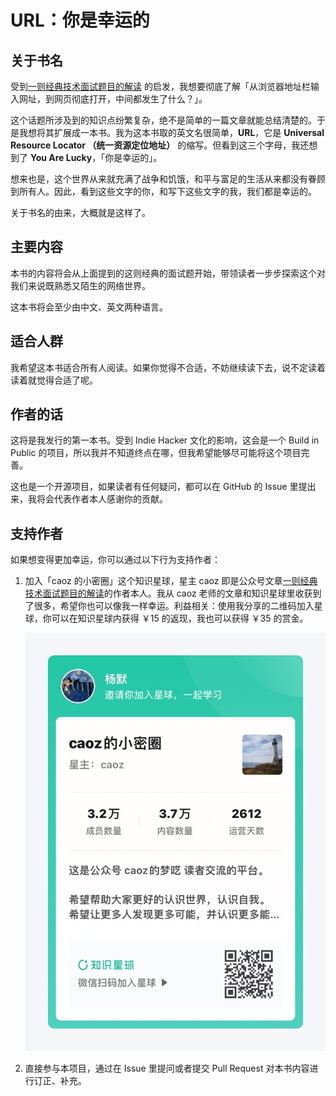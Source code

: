# URL：你是幸运的

## 关于书名

受到[一则经典技术面试题目的解读](http://mp.weixin.qq.com/s?__biz=MzI0MjA1Mjg2Ng==&amp;mid=209679438&amp;idx=1&amp;sn=d68c1512ad23f6e164f69bd351a18c62&amp;) 的启发，我想要彻底了解「从浏览器地址栏输入网址，到网页彻底打开，中间都发生了什么？」。

这个话题所涉及到的知识点纷繁复杂，绝不是简单的一篇文章就能总结清楚的。于是我想将其扩展成一本书。我为这本书取的英文名很简单，**URL**，它是 **Universal Resource Locator （统一资源定位地址）** 的缩写。但看到这三个字母，我还想到了 **You Are Lucky**，「你是幸运的」。

想来也是，这个世界从来就充满了战争和饥饿，和平与富足的生活从来都没有眷顾到所有人。因此，看到这些文字的你，和写下这些文字的我，我们都是幸运的。

关于书名的由来，大概就是这样了。

## 主要内容

本书的内容将会从上面提到的这则经典的面试题开始，带领读者一步步探索这个对我们来说既熟悉又陌生的网络世界。

这本书将会至少由中文、英文两种语言。

## 适合人群

我希望这本书适合所有人阅读。如果你觉得不合适，不妨继续读下去，说不定读着读着就觉得合适了呢。

## 作者的话

这将是我发行的第一本书。受到 Indie Hacker 文化的影响，这会是一个 Build in Public 的项目，所以我并不知道终点在哪，但我希望能够尽可能将这个项目完善。

这也是一个开源项目，如果读者有任何疑问，都可以在 GitHub 的 Issue 里提出来，我将会代表作者本人感谢你的贡献。

## 支持作者

如果想变得更加幸运，你可以通过以下行为支持作者：

1. 加入「caoz 的小密圈」这个知识星球，星主 caoz 即是公众号文章[一则经典技术面试题目的解读](http://mp.weixin.qq.com/s?__biz=MzI0MjA1Mjg2Ng==&amp;mid=209679438&amp;idx=1&amp;sn=d68c1512ad23f6e164f69bd351a18c62&amp;)的作者本人。我从 caoz 老师的文章和知识星球里收获到了很多，希望你也可以像我一样幸运。利益相关：使用我分享的二维码加入星球，你可以在知识星球内获得 ￥15 的返现，我也可以获得 ￥35 的赏金。

    ![invitation](img/caoz.JPG)

1. 直接参与本项目，通过在 Issue 里提问或者提交 Pull Request 对本书内容进行订正、补充。
